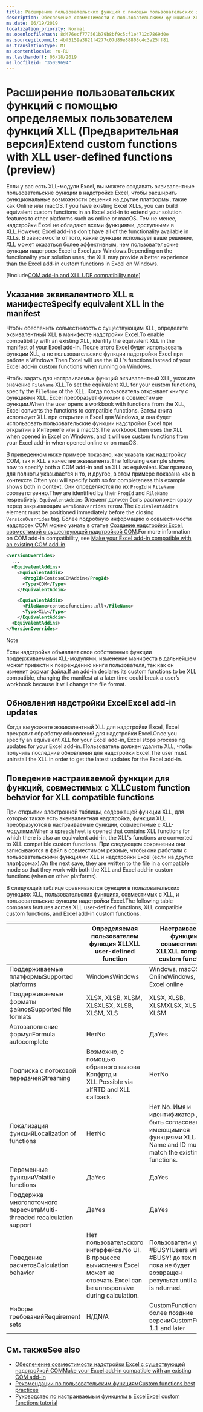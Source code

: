 ```yaml
---
title: Расширение пользовательских функций с помощью пользовательских функций XLL
description: Обеспечение совместимости с пользовательскими функциями XLL в Excel, которые имеют эквивалентные функциональные возможности для пользовательских функций (Предварительная версия)
ms.date: 06/19/2019
localization_priority: Normal
ms.openlocfilehash: 8d476ecf777561b79b8bf9c5cf1e4712d7869d0e
ms.sourcegitcommit: 4bf5159a3821f4277c07d89e88808c4c3a25ff81
ms.translationtype: MT
ms.contentlocale: ru-RU
ms.lasthandoff: 06/18/2019
ms.locfileid: "35059694"
---
```

# <a name="extend-custom-functions-with-xll-user-defined-functions-preview"></a><span data-ttu-id="d1025-103">Расширение пользовательских функций с помощью определяемых пользователем функций XLL (Предварительная версия)</span><span class="sxs-lookup"><span data-stu-id="d1025-103">Extend custom functions with XLL user-defined functions (preview)</span></span>

<span data-ttu-id="d1025-104">Если у вас есть XLL-модули Excel, вы можете создавать эквивалентные пользовательские функции в надстройке Excel, чтобы расширить функциональные возможности решения на другие платформы, такие как Online или macOS.</span><span class="sxs-lookup"><span data-stu-id="d1025-104">If you have existing Excel XLLs, you can build equivalent custom functions in an Excel add-in to extend your solution features to other platforms such as online or macOS.</span></span> <span data-ttu-id="d1025-105">Тем не менее, надстройки Excel не обладают всеми функциями, доступными в XLL.</span><span class="sxs-lookup"><span data-stu-id="d1025-105">However, Excel add-ins don't have all of the functionality available in XLLs.</span></span> <span data-ttu-id="d1025-106">В зависимости от того, какие функции использует ваше решение, XLL может оказаться более эффективным, чем пользовательские функции надстроек Excel в Excel для Windows.</span><span class="sxs-lookup"><span data-stu-id="d1025-106">Depending on the functionality your solution uses, the XLL may provide a better experience than the Excel add-in custom functions in Excel on Windows.</span></span>

[!include[COM add-in and XLL UDF compatibility note](../includes/xll-compatibility-note.md)]

## <a name="specify-equivalent-xll-in-the-manifest"></a><span data-ttu-id="d1025-107">Указание эквивалентного XLL в манифесте</span><span class="sxs-lookup"><span data-stu-id="d1025-107">Specify equivalent XLL in the manifest</span></span>

<span data-ttu-id="d1025-108">Чтобы обеспечить совместимость с существующим XLL, определите эквивалентный XLL в манифесте надстройки Excel.</span><span class="sxs-lookup"><span data-stu-id="d1025-108">To enable compatibility with an existing XLL, identify the equivalent XLL in the manifest of your Excel add-in.</span></span> <span data-ttu-id="d1025-109">После этого Excel будет использовать функции XLL, а не пользовательские функции надстройки Excel при работе в Windows.</span><span class="sxs-lookup"><span data-stu-id="d1025-109">Then Excel will use the XLL's functions instead of your Excel add-in custom functions when running on Windows.</span></span>

<span data-ttu-id="d1025-110">Чтобы задать для настраиваемых функций эквивалентный XLL, укажите значение `FileName` XLL.</span><span class="sxs-lookup"><span data-stu-id="d1025-110">To set the equivalent XLL for your custom functions, specify the `FileName` of the XLL.</span></span> <span data-ttu-id="d1025-111">Когда пользователь открывает книгу с функциями XLL, Excel преобразует функции в совместимые функции.</span><span class="sxs-lookup"><span data-stu-id="d1025-111">When the user opens a workbook with functions from the XLL, Excel converts the functions to compatible functions.</span></span> <span data-ttu-id="d1025-112">Затем книга использует XLL при открытии в Excel для Windows, и она будет использовать пользовательские функции надстройки Excel при открытии в Интернете или в macOS.</span><span class="sxs-lookup"><span data-stu-id="d1025-112">The workbook then uses the XLL when opened in Excel on Windows, and it will use custom functions from your Excel add-in when opened online or on macOS.</span></span>

<span data-ttu-id="d1025-113">В приведенном ниже примере показано, как указать как надстройку COM, так и XLL в качестве эквивалента.</span><span class="sxs-lookup"><span data-stu-id="d1025-113">The following example shows how to specify both a COM add-in and an XLL as equivalent.</span></span> <span data-ttu-id="d1025-114">Как правило, для полноты указывается и то, и другое, в этом примере показана как в контексте.</span><span class="sxs-lookup"><span data-stu-id="d1025-114">Often you will specify both so for completeness this example shows both in context.</span></span> <span data-ttu-id="d1025-115">Они определяются по их `ProgId` и `FileName` соответственно.</span><span class="sxs-lookup"><span data-stu-id="d1025-115">They are identified by their `ProgId` and `FileName` respectively.</span></span> <span data-ttu-id="d1025-116">`EquivalentAddins` Элемент должен быть расположен сразу перед закрывающим `VersionOverrides` тегом.</span><span class="sxs-lookup"><span data-stu-id="d1025-116">The `EquivalentAddins` element must be positioned immediately before the closing `VersionOverrides` tag.</span></span> <span data-ttu-id="d1025-117">Более подробную информацию о совместимости надстроек COM можно узнать в статье [Создание надстройки Excel, совместимой с существующей надстройкой COM](../develop/make-office-add-in-compatible-with-existing-com-add-in.md).</span><span class="sxs-lookup"><span data-stu-id="d1025-117">For more information on COM add-in compatibility, see [Make your Excel add-in compatible with an existing COM add-in](../develop/make-office-add-in-compatible-with-existing-com-add-in.md).</span></span>

```xml
<VersionOverrides>
  ...
  <EquivalentAddins>
    <EquivalentAddin>
      <ProgId>ContosoCOMAddin</ProgId>
      <Type>COM</Type>
    </EquivalentAddin>

    <EquivalentAddin>
      <FileName>contosofunctions.xll</FileName>
      <Type>XLL</Type>
    </EquivalentAddin>
  <EquivalentAddins>
</VersionOverrides>
```

> [!NOTE]
> <span data-ttu-id="d1025-118">Если надстройка объявляет свои собственные функции поддерживаемыми XLL-модулями, изменение манифеста в дальнейшем может привести к повреждению книги пользователя, так как он изменит формат файла.</span><span class="sxs-lookup"><span data-stu-id="d1025-118">If an add-in declares its custom functions to be XLL compatible, changing the manifest at a later time could break a user’s workbook because it will change the file format.</span></span>

## <a name="excel-add-in-updates"></a><span data-ttu-id="d1025-119">Обновления надстройки Excel</span><span class="sxs-lookup"><span data-stu-id="d1025-119">Excel add-in updates</span></span>

<span data-ttu-id="d1025-120">Когда вы укажете эквивалентный XLL для надстройки Excel, Excel прекратит обработку обновлений для надстройки Excel.</span><span class="sxs-lookup"><span data-stu-id="d1025-120">Once you specify an equivalent XLL for your Excel add-in, Excel stops processing updates for your Excel add-in.</span></span> <span data-ttu-id="d1025-121">Пользователь должен удалить XLL, чтобы получить последние обновления для надстройки Excel.</span><span class="sxs-lookup"><span data-stu-id="d1025-121">The user must uninstall the XLL in order to get the latest updates for the Excel add-in.</span></span>

## <a name="custom-function-behavior-for-xll-compatible-functions"></a><span data-ttu-id="d1025-122">Поведение настраиваемой функции для функций, совместимых с XLL</span><span class="sxs-lookup"><span data-stu-id="d1025-122">Custom function behavior for XLL compatible functions</span></span>

<span data-ttu-id="d1025-123">При открытии электронной таблицы, содержащей функции XLL, для которых также есть эквивалентная надстройка, функции XLL преобразуются в настраиваемые функции, совместимые с XLL-модулями.</span><span class="sxs-lookup"><span data-stu-id="d1025-123">When a spreadsheet is opened that contains XLL functions for which there is also an equivalent add-in, the XLL's functions are converted to XLL compatible custom functions.</span></span> <span data-ttu-id="d1025-124">При следующем сохранении они записываются в файл в совместимом режиме, чтобы они работали с пользовательскими функциями XLL и надстройки Excel (если на других платформах).</span><span class="sxs-lookup"><span data-stu-id="d1025-124">On the next save, they are written to the file in a compatible mode so that they work with both the XLL and Excel add-in custom functions (when on other platforms).</span></span>

<span data-ttu-id="d1025-125">В следующей таблице сравниваются функции в пользовательских функциях XLL, пользовательских функциях, совместимых с XLL, и пользовательские функции надстройки Excel.</span><span class="sxs-lookup"><span data-stu-id="d1025-125">The following table compares features across XLL user-defined functions, XLL compatible custom functions, and Excel add-in custom functions.</span></span>

|         |<span data-ttu-id="d1025-126">Определяемая пользователем функция XLL</span><span class="sxs-lookup"><span data-stu-id="d1025-126">XLL user-defined function</span></span> |<span data-ttu-id="d1025-127">Настраиваемые функции, совместимые с XLL</span><span class="sxs-lookup"><span data-stu-id="d1025-127">XLL compatible custom functions</span></span> |<span data-ttu-id="d1025-128">Пользовательская функция надстройки Excel</span><span class="sxs-lookup"><span data-stu-id="d1025-128">Excel add-in custom function</span></span> |
|---------|---------|---------|---------|
| <span data-ttu-id="d1025-129">Поддерживаемые платформы</span><span class="sxs-lookup"><span data-stu-id="d1025-129">Supported platforms</span></span> | <span data-ttu-id="d1025-130">Windows</span><span class="sxs-lookup"><span data-stu-id="d1025-130">Windows</span></span> | <span data-ttu-id="d1025-131">Windows, macOS, Excel Online</span><span class="sxs-lookup"><span data-stu-id="d1025-131">Windows, macOS, Excel online</span></span> | <span data-ttu-id="d1025-132">Windows, macOS, Excel Online</span><span class="sxs-lookup"><span data-stu-id="d1025-132">Windows, macOS, Excel online</span></span> |
| <span data-ttu-id="d1025-133">Поддерживаемые форматы файлов</span><span class="sxs-lookup"><span data-stu-id="d1025-133">Supported file formats</span></span> | <span data-ttu-id="d1025-134">XLSX, XLSB, XLSM, XLS</span><span class="sxs-lookup"><span data-stu-id="d1025-134">XLSX, XLSB, XLSM, XLS</span></span> | <span data-ttu-id="d1025-135">XLSX, XLSB, XLSM</span><span class="sxs-lookup"><span data-stu-id="d1025-135">XLSX, XLSB, XLSM</span></span> | <span data-ttu-id="d1025-136">XLSX, XLSB, XLSM</span><span class="sxs-lookup"><span data-stu-id="d1025-136">XLSX, XLSB, XLSM</span></span> |
| <span data-ttu-id="d1025-137">Автозаполнение формул</span><span class="sxs-lookup"><span data-stu-id="d1025-137">Formula autocomplete</span></span> | <span data-ttu-id="d1025-138">Нет</span><span class="sxs-lookup"><span data-stu-id="d1025-138">No</span></span> | <span data-ttu-id="d1025-139">Да</span><span class="sxs-lookup"><span data-stu-id="d1025-139">Yes</span></span> | <span data-ttu-id="d1025-140">Да</span><span class="sxs-lookup"><span data-stu-id="d1025-140">Yes</span></span> |
| <span data-ttu-id="d1025-141">Подписка с потоковой передачей</span><span class="sxs-lookup"><span data-stu-id="d1025-141">Streaming</span></span> | <span data-ttu-id="d1025-142">Возможно, с помощью обратного вызова Кслфртд и XLL.</span><span class="sxs-lookup"><span data-stu-id="d1025-142">Possible via xlfRTD and XLL callback.</span></span> | <span data-ttu-id="d1025-143">Нет</span><span class="sxs-lookup"><span data-stu-id="d1025-143">No</span></span> | <span data-ttu-id="d1025-144">Да</span><span class="sxs-lookup"><span data-stu-id="d1025-144">Yes</span></span> |
| <span data-ttu-id="d1025-145">Локализация функций</span><span class="sxs-lookup"><span data-stu-id="d1025-145">Localization of functions</span></span> | <span data-ttu-id="d1025-146">Нет</span><span class="sxs-lookup"><span data-stu-id="d1025-146">No</span></span> | <span data-ttu-id="d1025-147">Нет.</span><span class="sxs-lookup"><span data-stu-id="d1025-147">No.</span></span> <span data-ttu-id="d1025-148">Имя и идентификатор должны быть согласованы с имеющимися функциями XLL.</span><span class="sxs-lookup"><span data-stu-id="d1025-148">The Name and ID must match the existing XLL's functions.</span></span> | <span data-ttu-id="d1025-149">Да</span><span class="sxs-lookup"><span data-stu-id="d1025-149">Yes</span></span> |
| <span data-ttu-id="d1025-150">Переменные функции</span><span class="sxs-lookup"><span data-stu-id="d1025-150">Volatile functions</span></span> | <span data-ttu-id="d1025-151">Да</span><span class="sxs-lookup"><span data-stu-id="d1025-151">Yes</span></span> | <span data-ttu-id="d1025-152">Да</span><span class="sxs-lookup"><span data-stu-id="d1025-152">Yes</span></span> | <span data-ttu-id="d1025-153">Да</span><span class="sxs-lookup"><span data-stu-id="d1025-153">Yes</span></span> |
| <span data-ttu-id="d1025-154">Поддержка многопоточного пересчета</span><span class="sxs-lookup"><span data-stu-id="d1025-154">Multi-threaded recalculation support</span></span> | <span data-ttu-id="d1025-155">Да</span><span class="sxs-lookup"><span data-stu-id="d1025-155">Yes</span></span> | <span data-ttu-id="d1025-156">Да</span><span class="sxs-lookup"><span data-stu-id="d1025-156">Yes</span></span> | <span data-ttu-id="d1025-157">Да</span><span class="sxs-lookup"><span data-stu-id="d1025-157">Yes</span></span> |
| <span data-ttu-id="d1025-158">Поведение расчетов</span><span class="sxs-lookup"><span data-stu-id="d1025-158">Calculation behavior</span></span> | <span data-ttu-id="d1025-159">Нет пользовательского интерфейса.</span><span class="sxs-lookup"><span data-stu-id="d1025-159">No UI.</span></span> <span data-ttu-id="d1025-160">В процессе вычисления Excel может не отвечать.</span><span class="sxs-lookup"><span data-stu-id="d1025-160">Excel can be unresponsive during calculation.</span></span> | <span data-ttu-id="d1025-161">Пользователи увидят #BUSY!</span><span class="sxs-lookup"><span data-stu-id="d1025-161">Users will see #BUSY!</span></span> <span data-ttu-id="d1025-162">до тех пор, пока не будет возвращен результат.</span><span class="sxs-lookup"><span data-stu-id="d1025-162">until a result is returned.</span></span> | <span data-ttu-id="d1025-163">Пользователи увидят #BUSY!</span><span class="sxs-lookup"><span data-stu-id="d1025-163">Users will see #BUSY!</span></span> <span data-ttu-id="d1025-164">до тех пор, пока не будет возвращен результат.</span><span class="sxs-lookup"><span data-stu-id="d1025-164">until a result is returned.</span></span> |
| <span data-ttu-id="d1025-165">Наборы требований</span><span class="sxs-lookup"><span data-stu-id="d1025-165">Requirement sets</span></span> | <span data-ttu-id="d1025-166">Н/Д</span><span class="sxs-lookup"><span data-stu-id="d1025-166">N/A</span></span> | <span data-ttu-id="d1025-167">CustomFunctions 1,1 и более поздние версии</span><span class="sxs-lookup"><span data-stu-id="d1025-167">CustomFunctions 1.1 and later</span></span> | <span data-ttu-id="d1025-168">CustomFunctions 1,1 и более поздние версии</span><span class="sxs-lookup"><span data-stu-id="d1025-168">CustomFunctions 1.1 and later</span></span> |

## <a name="see-also"></a><span data-ttu-id="d1025-169">См. также</span><span class="sxs-lookup"><span data-stu-id="d1025-169">See also</span></span>

- [<span data-ttu-id="d1025-170">Обеспечение совместимости надстройки Excel с существующей надстройкой COM</span><span class="sxs-lookup"><span data-stu-id="d1025-170">Make your Excel add-in compatible with an existing COM add-in</span></span>](../develop/make-office-add-in-compatible-with-existing-com-add-in.md)
- [<span data-ttu-id="d1025-171">Рекомендации по пользовательским функциям</span><span class="sxs-lookup"><span data-stu-id="d1025-171">Custom functions best practices</span></span>](custom-functions-best-practices.md)
- [<span data-ttu-id="d1025-172">Руководство по настраиваемым функциям в Excel</span><span class="sxs-lookup"><span data-stu-id="d1025-172">Excel custom functions tutorial</span></span>](../tutorials/excel-tutorial-create-custom-functions.md)
